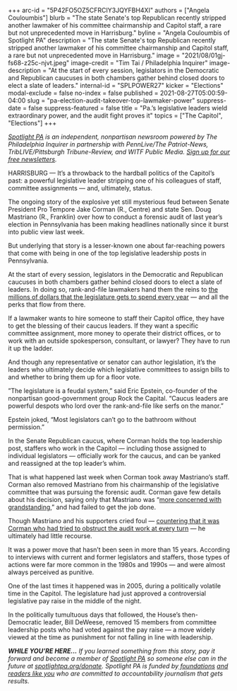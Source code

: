 +++
arc-id = "5P42FO5OZ5CFRCIY3JQYFBH4XI"
authors = ["Angela Couloumbis"]
blurb = "The state Senate's top Republican recently stripped another lawmaker of his committee chairmanship and Capitol staff, a rare but not unprecedented move in Harrisburg."
byline = "Angela Couloumbis of Spotlight PA"
description = "The state Senate's top Republican recently stripped another lawmaker of his committee chairmanship and Capitol staff, a rare but not unprecedented move in Harrisburg."
image = "2021/08/01gj-fs68-z25c-njvt.jpeg"
image-credit = "Tim Tai / Philadelphia Inquirer"
image-description = "At the start of every session, legislators in the Democratic and Republican caucuses in both chambers gather behind closed doors to elect a slate of leaders."
internal-id = "SPLPOWER27"
kicker = "Elections"
modal-exclude = false
no-index = false
published = 2021-08-27T05:00:59-04:00
slug = "pa-election-audit-takeover-top-lawmaker-power"
suppress-date = false
suppress-featured = false
title = "Pa.’s legislative leaders wield extraordinary power, and the audit fight proves it"
topics = ["The Capitol", "Elections"]
+++

<a href="https://www.spotlightpa.org/"><i>Spotlight PA</i></a><i> is an independent, nonpartisan newsroom powered by The Philadelphia Inquirer in partnership with PennLive/The Patriot-News, TribLIVE/Pittsburgh Tribune-Review, and WITF Public Media. </i><a href="https://www.spotlightpa.org/newsletters"><i>Sign up for our free newsletters</i></a><i>.</i>

HARRISBURG — It’s a throwback to the hardball politics of the Capitol’s past: a powerful legislative leader stripping one of his colleagues of staff, committee assignments — and, ultimately, status.

The ongoing story of the explosive yet still mysterious feud between Senate President Pro Tempore Jake Corman (R., Centre) and state Sen. Doug Mastriano (R., Franklin) over how to conduct a forensic audit of last year’s election in Pennsylvania has been making headlines nationally since it burst into public view last week.

But underlying that story is a lesser-known one about far-reaching powers that come with being in one of the top legislative leadership posts in Pennsylvania.

At the start of every session, legislators in the Democratic and Republican caucuses in both chambers gather behind closed doors to elect a slate of leaders. In doing so, rank-and-file lawmakers hand them the reins to <a href="https://www.spotlightpa.org/series/the-hidden-tab/">the millions of dollars that the legislature gets to spend every year</a> — and all the perks that flow from there.

<script src="https://www.spotlightpa.org/embed.js" async></script><div data-spl-embed-version="1" data-spl-src="https://www.spotlightpa.org/embeds/donate/?teaser_text=If%20you%20learned%20something%20from%20this%20report%2C%20pay%20it%20forward%20and%20become%20a%20member%20of%20Spotlight%20PA%20so%20someone%20else%20can%20in%20the%20future."></div>

If a lawmaker wants to hire someone to staff their Capitol office, they have to get the blessing of their caucus leaders. If they want a specific committee assignment, more money to operate their district offices, or to work with an outside spokesperson, consultant, or lawyer? They have to run it up the ladder.

And though any representative or senator can author legislation, it’s the leaders who ultimately decide which legislative committees to assign bills to and whether to bring them up for a floor vote.

”The legislature is a feudal system,” said Eric Epstein, co-founder of the nonpartisan good-government group Rock the Capital. “Caucus leaders are powerful despots who lord over the rank-and-file like serfs on the manor.”

Epstein joked, “Most legislators can’t go to the bathroom without permission.”

In the Senate Republican caucus, where Corman holds the top leadership post, staffers who work in the Capitol — including those assigned to individual legislators — officially work for the caucus, and can be yanked and reassigned at the top leader’s whim.

That is what happened last week when Corman took away Mastriano’s staff. Corman also removed Mastriano from his chairmanship of the legislative committee that was pursuing the forensic audit. Corman gave few details about his decision, saying only that Mastriano was “<a href="https://www.inquirer.com/politics/pennsylvania/jake-corman-doug-mastriano-pennsylvania-republican-election-audit-20210820.html">more concerned with grandstanding,</a>” and had failed to get the job done.

<script src="https://www.spotlightpa.org/embed.js" async></script><div data-spl-embed-version="1" data-spl-src="https://www.spotlightpa.org/embeds/newsletter/"></div>

Though Mastriano and his supporters cried foul — <a href="https://www.facebook.com/SenatorDougMastriano/posts/1186501975094937">countering that it was Corman who had tried to obstruct the audit work at every turn</a> — he ultimately had little recourse.

It was a power move that hasn’t been seen in more than 15 years. According to interviews with current and former legislators and staffers, those types of actions were far more common in the 1980s and 1990s — and were almost always perceived as punitive.

One of the last times it happened was in 2005, during a politically volatile time in the Capitol. The legislature had just approved a controversial legislative pay raise in the middle of the night.

In the politically tumultuous days that followed, the House’s then-Democratic leader, Bill DeWeese, removed 15 members from committee leadership posts who had voted against the pay raise — a move widely viewed at the time as punishment for not falling in line with leadership.

<i><b>WHILE YOU’RE HERE...</b></i><i> If you learned something from this story, pay it forward and become a member of </i><a href="https://www.spotlightpa.org/"><i>Spotlight PA</i></a><i> so someone else can in the future at </i><a href="http://spotlightpa.org/donate"><i>spotlightpa.org/donate</i></a><i>. Spotlight PA is funded by</i><a href="https://www.spotlightpa.org/support"><i> foundations</i></a><i> </i><a href="https://www.spotlightpa.org/support"><i>and readers like you</i></a><i> who are committed to accountability journalism that gets results.</i>

